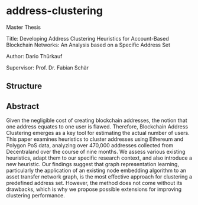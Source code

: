 # address-clustering
Master Thesis

Title: Developing Address Clustering Heuristics for Account-Based Blockchain Networks: An Analysis based on a Specific Address Set

Author: Dario Thürkauf

Supervisor: Prof. Dr. Fabian Schär

## Structure

## Abstract
Given the negligible cost of creating blockchain addresses, the notion that one address equates to one user is flawed. Therefore, Blockchain Address Clustering emerges as a key tool for estimating the actual number of users. This paper examines heuristics to cluster addresses using Ethereum and Polygon PoS data, analyzing over 470,000 addresses collected from Decentraland over the course of nine months. We assess various existing heuristics, adapt them to our specific research context, and also introduce a new heuristic. Our findings suggest that graph representation learning, particularly the application of an existing node embedding algorithm to an asset transfer network graph, is the most effective approach for clustering a predefined address set. However, the method does not come without its drawbacks, which is why we propose possible extensions for improving clustering performance.
